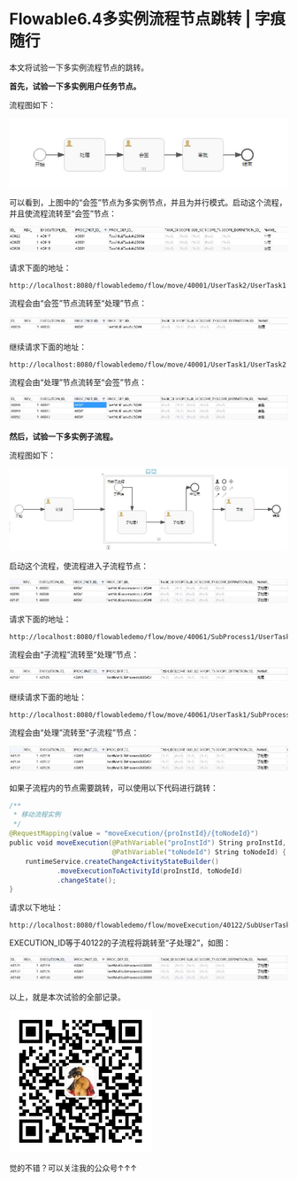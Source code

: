 # Flowable6.4多实例流程节点跳转 | 字痕随行

本文将试验一下多实例流程节点的跳转。

**首先，试验一下多实例用户任务节点。**

流程图如下：

![image](../../images/Flowable6-多实例流程节点跳转/cf587f8e0394d9b7ec795847974e4006.jpg)

可以看到，上图中的“会签”节点为多实例节点，并且为并行模式。启动这个流程，并且使流程流转至“会签”节点：

![image](../../images/Flowable6-多实例流程节点跳转/d30871f5ea62d9afb57544c055f77a57.jpg)

请求下面的地址：

```Plain
http://localhost:8080/flowabledemo/flow/move/40001/UserTask2/UserTask1

```

流程会由“会签”节点流转至“处理”节点：

![image](../../images/Flowable6-多实例流程节点跳转/d5f60b8990d4ebcaf6708fb58041fc79.jpg)

继续请求下面的地址：

```Plain
http://localhost:8080/flowabledemo/flow/move/40001/UserTask1/UserTask2

```

流程会由“处理”节点流转至“会签”节点：

![image](../../images/Flowable6-多实例流程节点跳转/ec4cfcfb27225eecde81aac58d69e8da.jpg)

**然后，试验一下多实例子流程。**

流程图如下：

![image](../../images/Flowable6-多实例流程节点跳转/d77a2798d0e4e9a039da9e1f8659e834.jpg)

启动这个流程，使流程进入子流程节点：

![image](../../images/Flowable6-多实例流程节点跳转/2165d7ea6d1c129e17c2ffc14fe07dc7.jpg)

请求下面的地址：

```Plain
http://localhost:8080/flowabledemo/flow/move/40061/SubProcess1/UserTask1

```

流程会由“子流程”流转至“处理”节点：

![image](../../images/Flowable6-多实例流程节点跳转/0c99d3a8b0fe93a279608d1c48ff295e.jpg)

继续请求下面的地址：

```Plain
http://localhost:8080/flowabledemo/flow/move/40061/UserTask1/SubProcess1

```

流程会由“处理”流转至“子流程”节点：

![image](../../images/Flowable6-多实例流程节点跳转/bc06af4bd96647eb303ac42d26224cf6.jpg)

如果子流程内的节点需要跳转，可以使用以下代码进行跳转：

```java
/**
 * 移动流程实例
 */
@RequestMapping(value = "moveExecution/{proInstId}/{toNodeId}")
public void moveExecution(@PathVariable("proInstId") String proInstId,
                          @PathVariable("toNodeId") String toNodeId) {
    runtimeService.createChangeActivityStateBuilder()
            .moveExecutionToActivityId(proInstId, toNodeId)
            .changeState();
}

```

请求以下地址：

```Plain
http://localhost:8080/flowabledemo/flow/moveExecution/40122/SubUserTask2

```

EXECUTION\_ID等于40122的子流程将跳转至“子处理2”，如图：

![image](../../images/Flowable6-多实例流程节点跳转/da4082b2841a78d822473bed5db23c33.jpg)

以上，就是本次试验的全部记录。

![image](../../images/公众号.jpg)

觉的不错？可以关注我的公众号↑↑↑

